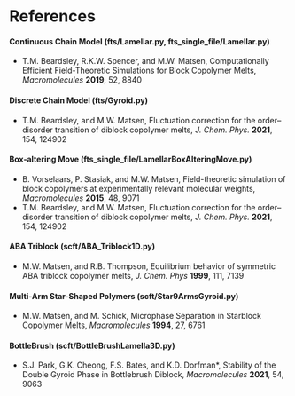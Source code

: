# References
#### Continuous Chain Model (fts/Lamellar.py, fts_single_file/Lamellar.py)
+ T.M. Beardsley, R.K.W. Spencer, and M.W. Matsen, Computationally Efficient Field-Theoretic Simulations for Block Copolymer Melts, *Macromolecules* **2019**, 52, 8840   
#### Discrete Chain Model (fts/Gyroid.py)
+ T.M. Beardsley, and M.W. Matsen, Fluctuation correction for the order–disorder transition of diblock copolymer melts, *J. Chem. Phys.* **2021**, 154, 124902   
#### Box-altering Move (fts_single_file/LamellarBoxAlteringMove.py)
+ B. Vorselaars, P. Stasiak, and M.W. Matsen, Field-theoretic simulation of block copolymers at experimentally relevant molecular weights, *Macromolecules* **2015**, 48, 9071
+ T.M. Beardsley, and M.W. Matsen, Fluctuation correction for the order–disorder transition of diblock copolymer melts, *J. Chem. Phys.* **2021**, 154, 124902   
#### ABA Triblock (scft/ABA_Triblock1D.py)
+ M.W. Matsen, and R.B. Thompson, Equilibrium behavior of symmetric ABA triblock copolymer melts, *J. Chem. Phys* **1999**, 111, 7139  
#### Multi-Arm Star-Shaped Polymers (scft/Star9ArmsGyroid.py)
+ M.W. Matsen, and M. Schick, Microphase Separation in Starblock Copolymer Melts, *Macromolecules* **1994**, 27, 6761  
#### BottleBrush (scft/BottleBrushLamella3D.py)
+ S.J. Park, G.K. Cheong, F.S. Bates, and K.D. Dorfman*, Stability of the Double Gyroid Phase in Bottlebrush Diblock, *Macromolecules* **2021**, 54, 9063